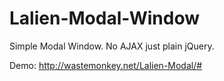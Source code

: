 # Lalien-Modal-Window
Simple Modal Window. No AJAX just plain jQuery.

Demo: http://wastemonkey.net/Lalien-Modal/#
